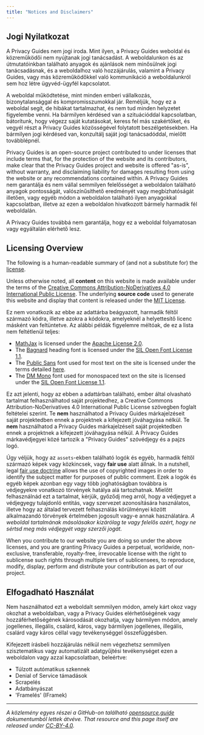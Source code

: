 ```yaml
---
title: "Notices and Disclaimers"
---
```


## Jogi Nyilatkozat

A Privacy Guides nem jogi iroda. Mint ilyen, a Privacy Guides weboldal és közreműködői nem nyújtanak jogi tanácsadást. A weboldalunkon és az útmutatóinkban található anyagok és ajánlások nem minősülnek jogi tanácsadásnak, és a weboldalhoz való hozzájárulás, valamint a Privacy Guides, vagy más közreműködőkkel való kommunikáció a weboldalunkról sem hoz létre ügyvéd-ügyfél kapcsolatot.

A weboldal működtetése, mint minden emberi vállalkozás, bizonytalansággal és kompromisszumokkal jár. Reméljük, hogy ez a weboldal segít, de hibákat tartalmazhat, és nem tud minden helyzetet figyelembe venni. Ha bármilyen kérdésed van a szituációddal kapcsolatban, bátorítunk, hogy végezz saját kutatásokat, keress fel más szakértőket, és vegyél részt a Privacy Guides közösségével folytatott beszélgetésekben. Ha bármilyen jogi kérdésed van, konzultálj saját jogi tanácsadóddal, mielőtt továbblépnél.

Privacy Guides is an open-source project contributed to under licenses that include terms that, for the protection of the website and its contributors, make clear that the Privacy Guides project and website is offered "as-is", without warranty, and disclaiming liability for damages resulting from using the website or any recommendations contained within. A Privacy Guides nem garantálja és nem vállal semmilyen felelősséget a weboldalon található anyagok pontosságát, valószínűsíthető eredményét vagy megbízhatóságát illetően, vagy egyéb módon a weboldalon található ilyen anyagokkal kapcsolatban, illetve az ezen a weboldalon hivatkozott bármely harmadik fél weboldalán.

A Privacy Guides továbbá nem garantálja, hogy ez a weboldal folyamatosan vagy egyáltalán elérhető lesz.

## Licensing Overview

<div class="admonition danger" markdown>

The following is a human-readable summary of (and not a substitute for) the [license](/license).

</div>

Unless otherwise noted, all **content** on this website is made available under the terms of the [Creative Commons Attribution-NoDerivatives 4.0 International Public License](https://github.com/privacyguides/privacyguides.org/blob/main/LICENSE). The underlying **source code** used to generate this website and display that content is released under the [MIT License](https://github.com/privacyguides/privacyguides.org/tree/main/LICENSE-CODE).

Ez nem vonatkozik az ebbe az adattárba beágyazott, harmadik féltől származó kódra, illetve azokra a kódokra, amelyeknél a helyettesítő licenc másként van feltüntetve. Az alábbi példák figyelemre méltóak, de ez a lista nem feltétlenül teljes:

* [MathJax](https://github.com/privacyguides/privacyguides.org/blob/main/theme/assets/javascripts/mathjax.js) is licensed under the [Apache License 2.0](https://github.com/privacyguides/privacyguides.org/blob/main/docs/assets/javascripts/LICENSE.mathjax.txt).
* The [Bagnard](https://github.com/privacyguides/brand/tree/main/WOFF/bagnard) heading font is licensed under the [SIL Open Font License 1.1](https://github.com/privacyguides/brand/blob/main/WOFF/bagnard/LICENSE.txt).
* The [Public Sans](https://github.com/privacyguides/brand/tree/main/WOFF/public_sans) font used for most text on the site is licensed under the terms detailed [here](https://github.com/privacyguides/brand/blob/main/WOFF/public_sans/LICENSE.txt).
* The [DM Mono](https://github.com/privacyguides/brand/tree/main/WOFF/dm_mono) font used for monospaced text on the site is licensed under the [SIL Open Font License 1.1](https://github.com/privacyguides/brand/blob/main/WOFF/dm_mono/LICENSE.txt).

Ez azt jelenti, hogy az ebben a adattárban található, ember által olvasható tartalmat felhasználhatod saját projektedhez, a Creative Commons Attribution-NoDerivatives 4.0 International Public License szövegben foglalt feltételei szerint. Te **nem** használhatod a Privacy Guides márkajelzéseit saját projektedben ennek a projektnek a kifejezett jóváhagyása nélkül. Te **nem** használhatod a Privacy Guides márkajelzéseit saját projektedben ennek a projektnek a kifejezett jóváhagyása nélkül. A Privacy Guides márkavédjegyei közé tartozik a "Privacy Guides" szóvédjegy és a pajzs logó.

Úgy véljük, hogy az `assets`-ekben található logók és egyéb, harmadik féltől származó képek vagy közkincsek, vagy **fair use** alatt állnak. In a nutshell, legal [fair use doctrine](https://copyright.gov/fair-use/more-info.html) allows the use of copyrighted images in order to identify the subject matter for purposes of public comment. Ezek a logók és egyéb képek azonban egy vagy több joghatóságban továbbra is védjegyekre vonatkozó törvények hatálya alá tartozhatnak. Mielőtt felhasználnád ezt a tartalmat, kérjük, győződj meg arról, hogy a védjegyet a védjegyegy tulajdonló entitás, vagy szervezet azonosítására használatos, illetve hogy az általad tervezett felhasználás körülményei között alkalmazandó törvények értelmében jogosult vagy-e annak használatára. *A weboldal tartalmának másolásakor kizárólag te vagy felelős azért, hogy ne sértsd meg más védjegyét vagy szerzői jogát.*

When you contribute to our website you are doing so under the above licenses, and you are granting Privacy Guides a perpetual, worldwide, non-exclusive, transferable, royalty-free, irrevocable license with the right to sublicense such rights through multiple tiers of sublicensees, to reproduce, modify, display, perform and distribute your contribution as part of our project.

## Elfogadható Használat

Nem használhatod ezt a weboldalt semmilyen módon, amely kárt okoz vagy okozhat a weboldalban, vagy a Privacy Guides elérhetőségének vagy hozzáférhetőségének károsodását okozhatja, vagy bármilyen módon, amely jogellenes, illegális, csalárd, káros, vagy bármilyen jogellenes, illegális, csalárd vagy káros céllal vagy tevékenységgel összefüggésben.

Kifejezett írásbeli hozzájárulás nélkül nem végezhetsz semmilyen szisztematikus vagy automatizált adatgyűjtési tevékenységet ezen a weboldalon vagy azzal kapcsolatban, beleértve:

* Túlzott autómatikus szkennek
* Denial of Service támadások
* Scrapelés
* Adatbányászat
* 'Framelés' (IFramek)

---

*A közlemény egyes részei a GitHub-on található [opensource.guide](https://github.com/github/opensource.guide/blob/master/notices.md) dokumentumból lettek átvéve. That resource and this page itself are released under [CC-BY-4.0](https://creativecommons.org/licenses/by-sa/4.0).*

